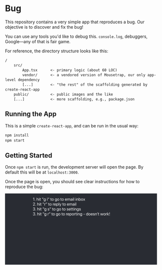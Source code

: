 # Bug

This repository contains a very simple app that reproduces a bug. Our objective is to discover and
fix the bug!

You can use any tools you'd like to debug this. `console.log`, debuggers, Google—any of that is fair
game.

For reference, the directory structure looks like this:

```
/
    src/
        App.tsx      <- primary logic (about 60 LOC)
        vendor/      <- a vendored version of Mousetrap, our only app-level dependency
        [...]        <- "the rest" of the scaffolding generated by create-react-app
    public/          <- public images and the like
    [...]            <- more scaffolding, e.g., package.json
```

## Running the App

This is a simple `create-react-app`, and can be run in the usual way:

```sh
npm install
npm start
```

## Getting Started

Once `npm start` is run, the development server will open the page. By default this will be at
`localhost:3000`.

Once the page is open, you should see clear instructions for how to reproduce the bug:

![Repro](public/repro.png)
